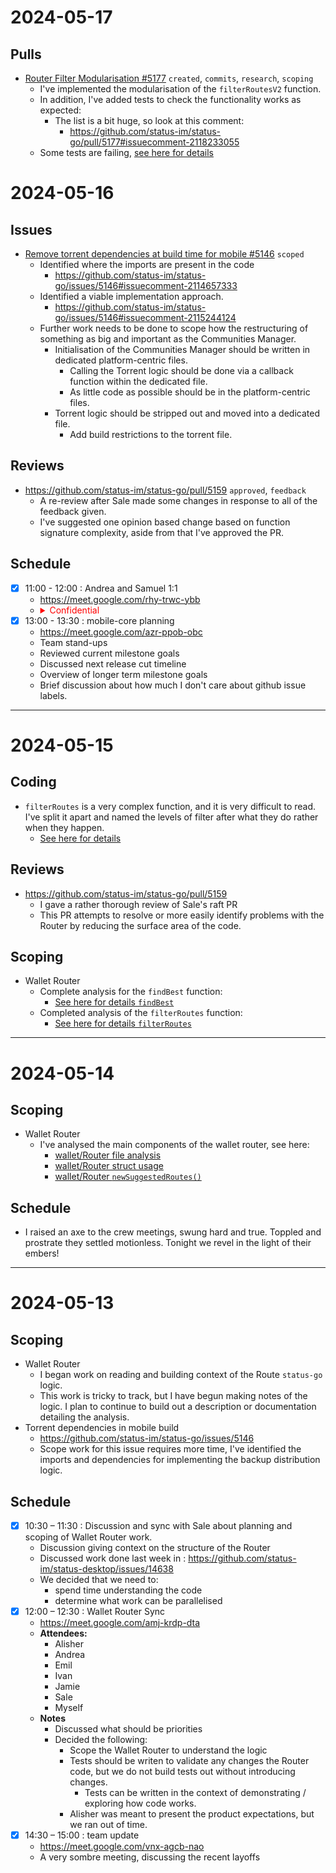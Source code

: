 # 2024-05-17

## Pulls

- [Router Filter Modularisation #5177](https://github.com/status-im/status-go/pull/5177) `created`, `commits`, `research`, `scoping`
  - I've implemented the modularisation of the `filterRoutesV2` function.
  - In addition, I've added tests to check the functionality works as expected:
    - The list is a bit huge, so look at this comment:
      - https://github.com/status-im/status-go/pull/5177#issuecomment-2118233055
  - Some tests are failing, [see here for details](./attachments/2024-05/filter_test_results.md)

# 2024-05-16

## Issues

- [Remove torrent dependencies at build time for mobile #5146](https://github.com/status-im/status-go/issues/5146) `scoped`
  - Identified where the imports are present in the code
    - https://github.com/status-im/status-go/issues/5146#issuecomment-2114657333
  - Identified a viable implementation approach.
    - https://github.com/status-im/status-go/issues/5146#issuecomment-2115244124
  - Further work needs to be done to scope how the restructuring of something as big and important as the Communities Manager.
    - Initialisation of the Communities Manager should be written in dedicated platform-centric files.
      - Calling the Torrent logic should be done via a callback function within the dedicated file.
      - As little code as possible should be in the platform-centric files.
    - Torrent logic should be stripped out and moved into a dedicated file.
      - Add build restrictions to the torrent file.

## Reviews

- https://github.com/status-im/status-go/pull/5159 `approved`, `feedback`
  - A re-review after Sale made some changes in response to all of the feedback given.
  - I've suggested one opinion based change based on function signature complexity, aside from that I've approved the PR.

## Schedule

- [x] 11:00 - 12:00 : Andrea and Samuel 1:1
  - https://meet.google.com/rhy-trwc-ybb
  - <details>
    <summary style="color:red;">Confidential</summary>
      <img src="./attachments/2024-05/200w.gif" title="Dennis Nedry - Jurassic Park" alt="&quot;Ah ah aaaah. You didn't say the magic word.&quot;"/>
    </details>
- [x] 13:00 - 13:30 : mobile-core planning
  - https://meet.google.com/azr-ppob-obc
  - Team stand-ups
  - Reviewed current milestone goals
  - Discussed next release cut timeline
  - Overview of longer term milestone goals
  - Brief discussion about how much I don't care about github issue labels.

---

# 2024-05-15

## Coding
- `filterRoutes` is a very complex function, and it is very difficult to read. I've split it apart and named the levels of filter after what they do rather when they happen.
  - [See here for details](./analysis/wallet/Router/code/filterRoutes.go)

## Reviews

- https://github.com/status-im/status-go/pull/5159
  - I gave a rather thorough review of Sale's raft PR
  - This PR attempts to resolve or more easily identify problems with the Router by reducing the surface area of the code.

## Scoping

- Wallet Router
  - Complete analysis for the `findBest` function:
    - [See here for details `findBest`](./analysis/wallet/Router/newSuggestedRoutes.md#findbest)
  - Completed analysis of the `filterRoutes` function:
    - [See here for details `filterRoutes`](./analysis/wallet/Router/newSuggestedRoutes.md#filterroutes)

---

# 2024-05-14

## Scoping

- Wallet Router
  - I've analysed the main components of the wallet router, see here:
    - [wallet/Router file analysis](./analysis/wallet/Router/README.md)
    - [wallet/Router struct usage](./analysis/wallet/Router/usage.md)
    - [wallet/Router `newSuggestedRoutes()`](./analysis/wallet/Router/newSuggestedRoutes.md)

## Schedule
- I raised an axe to the crew meetings, swung hard and true. Toppled and prostrate they settled motionless. Tonight we revel in the light of their embers!

---

# 2024-05-13

## Scoping

- Wallet Router
  - I began work on reading and building context of the Route `status-go` logic.
  - This work is tricky to track, but I have begun making notes of the logic. I plan to continue to build out a description or documentation detailing the analysis.
- Torrent dependencies in mobile build
  - https://github.com/status-im/status-go/issues/5146
  - Scope work for this issue requires more time, I've identified the imports and dependencies for implementing the backup distribution logic. 


## Schedule
- [x] 10:30 – 11:30 : Discussion and sync with Sale about planning and scoping of Wallet Router work.
  - Discussion giving context on the structure of the Router
  - Discussed work done last week in : https://github.com/status-im/status-desktop/issues/14638
  - We decided that we need to:
    - spend time understanding the code
    - determine what work can be parallelised
- [x] 12:00 – 12:30 : Wallet Router Sync
  - https://meet.google.com/amj-krdp-dta
  - **Attendees:**
    - Alisher
    - Andrea
    - Emil
    - Ivan
    - Jamie
    - Sale
    - Myself
  - **Notes**
    - Discussed what should be priorities
    - Decided the following:
      - Scope the Wallet Router to understand the logic
      - Tests should be writen to validate any changes the Router code, but we do not build tests out without introducing changes.
        - Tests can be written in the context of demonstrating / exploring how code works.
      - Alisher was meant to present the product expectations, but we ran out of time.
- [x] 14:30 – 15:00 : team update
  - https://meet.google.com/vnx-agcb-nao
  - A very sombre meeting, discussing the recent layoffs
